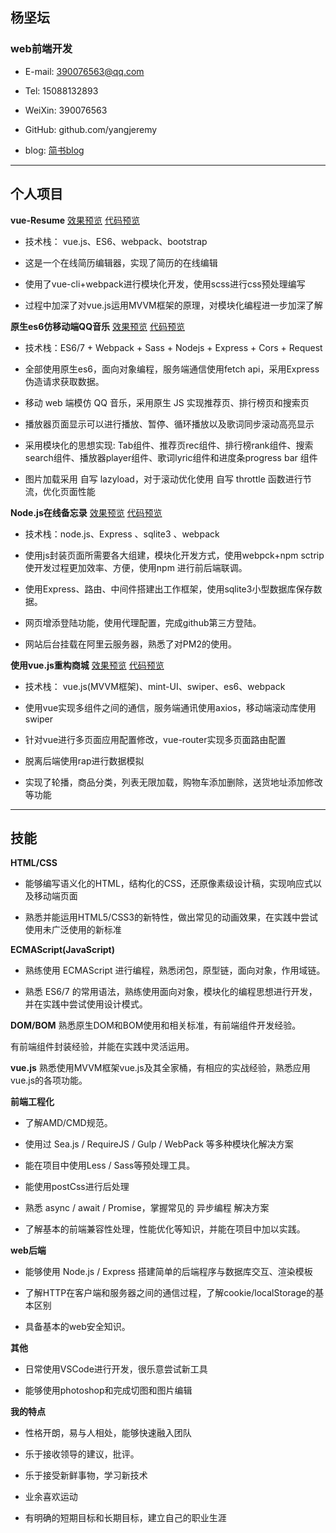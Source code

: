 ## **杨坚坛**

### **web前端开发**

- E-mail: 390076563@qq.com

- Tel: 15088132893

- WeiXin: 390076563

- GitHub: github.com/yangjeremy

- blog: [简书blog](https://www.jianshu.com/u/92ad9a1dec85)

-------------------

## **个人项目**

**vue-Resume**  [效果预览](https://yangjeremy.github.io/vue-resumer-1/dist/)    [代码预览](https://github.com/yangjeremy/vue-resumer-1)

- 技术栈： vue.js、ES6、webpack、bootstrap

- 这是一个在线简历编辑器，实现了简历的在线编辑

- 使用了vue-cli+webpack进行模块化开发，使用scss进行css预处理编写

- 过程中加深了对vue.js运用MVVM框架的原理，对模块化编程进一步加深了解



**原生es6仿移动端QQ音乐**   [效果预览](https://qqmusic.n-y.io)     [代码预览](https://github.com/yangjeremy/QQ-music)
- 技术栈：ES6/7 + Webpack + Sass + Nodejs + Express + Cors + Request

- 全部使用原生es6，面向对象编程，服务端通信使用fetch api，采用Express伪造请求获取数据。

- 移动 web 端模仿 QQ 音乐，采用原生 JS 实现推荐页、排行榜页和搜索页

- 播放器页面显示可以进行播放、暂停、循环播放以及歌词同步滚动高亮显示

- 采用模块化的思想实现: Tab组件、推荐页rec组件、排行榜rank组件、搜索search组件、播放器player组件、歌词lyric组件和进度条progress bar 组件

- 图片加载采用 自写 lazyload，对于滚动优化使用 自写 throttle 函数进行节流，优化页面性能


**Node.js在线备忘录** [效果预览](http://yangjeremy.xyz)   [代码预览](https://github.com/yangjeremy/sticky-node-2)

- 技术栈：node.js、Express 、sqlite3 、webpack

- 使用js封装页面所需要各大组建，模块化开发方式，使用webpck+npm sctrip 使开发过程更加效率、方便，使用npm 进行前后端联调。

- 使用Express、路由、中间件搭建出工作框架，使用sqlite3小型数据库保存数据。

- 网页增添登陆功能，使用代理配置，完成github第三方登陆。

- 网站后台挂载在阿里云服务器，熟悉了对PM2的使用。



**使用vue.js重构商城**  [效果预览](http://frontyang.site/dist/index.html)   [代码预览](https://github.com/yangjeremy/Youzan)
- 技术栈： vue.js(MVVM框架)、mint-UI、swiper、es6、webpack

- 使用vue实现多组件之间的通信，服务端通讯使用axios，移动端滚动库使用swiper

- 针对vue进行多页面应用配置修改，vue-router实现多页面路由配置

- 脱离后端使用rap进行数据模拟

- 实现了轮播，商品分类，列表无限加载，购物车添加删除，送货地址添加修改等功能


-----------------------

## **技能**

**HTML/CSS**

- 能够编写语义化的HTML，结构化的CSS，还原像素级设计稿，实现响应式以及移动端页面

- 熟悉并能运用HTML5/CSS3的新特性，做出常见的动画效果，在实践中尝试使用未广泛使用的新标准

**ECMAScript(JavaScript)**
- 熟练使用 ECMAScript 进行编程，熟悉闭包，原型链，面向对象，作用域链。

- 熟悉 ES6/7 的常用语法，熟练使用面向对象，模块化的编程思想进行开发， 并在实践中尝试使用设计模式。

**DOM/BOM**
熟悉原生DOM和BOM使用和相关标准，有前端组件开发经验。

有前端组件封装经验，并能在实践中灵活运用。

**vue.js**
熟悉使用MVVM框架vue.js及其全家桶，有相应的实战经验，熟悉应用vue.js的各项功能。

**前端工程化**
- 了解AMD/CMD规范。

- 使用过 Sea.js / RequireJS / Gulp / WebPack 等多种模块化解决方案

- 能在项目中使用Less / Sass等预处理工具。

- 能使用postCss进行后处理

- 熟悉 async / await / Promise，掌握常见的 异步编程 解决方案

- 了解基本的前端兼容性处理，性能优化等知识，并能在项目中加以实践。


**web后端**
- 能够使用 Node.js / Express 搭建简单的后端程序与数据库交互、渲染模板

- 了解HTTP在客户端和服务器之间的通信过程，了解cookie/localStorage的基本区别

- 具备基本的web安全知识。



**其他**
- 日常使用VSCode进行开发，很乐意尝试新工具

- 能够使用photoshop和完成切图和图片编辑


**我的特点**
- 性格开朗，易与人相处，能够快速融入团队

- 乐于接收领导的建议，批评。

- 乐于接受新鲜事物，学习新技术

- 业余喜欢运动

- 有明确的短期目标和长期目标，建立自己的职业生涯







